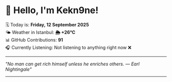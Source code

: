 # 👋 Hello, I'm Kekn9ne!

🗓️ Today is: **Friday, 12 September 2025**  
🌤️ Weather in Istanbul: **🌦   +26°C**  
📊 GitHub Contributions: **91**  
🎧 Currently Listening: Not listening to anything right now ❌

---

_"No man can get rich himself unless he enriches others. — *Earl Nightingale*"_

---
